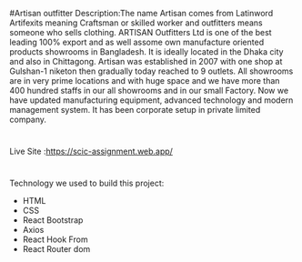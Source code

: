 #Artisan outfitter
Description:The name Artisan comes from Latinword Artifexits meaning Craftsman or skilled worker and outfitters means someone who sells clothing. ARTISAN Outfitters Ltd is one of the best leading 100% export and as well assome own manufacture oriented products showrooms in Bangladesh. It is ideally located in the Dhaka city and also in Chittagong. Artisan was established in 2007 with one shop at Gulshan-1 niketon then gradually today reached to 9 outlets. All showrooms are in very prime locations and with huge space and we have more than 400 hundred staffs in our all showrooms and in our small Factory. Now we have updated manufacturing equipment, advanced technology and modern management system. It has been corporate setup in private limited company.
# 
Live Site :https://scic-assignment.web.app/
#
Technology we used to build this project:
- HTML
- CSS
- React Bootstrap
- Axios
- React Hook From
- React Router dom
